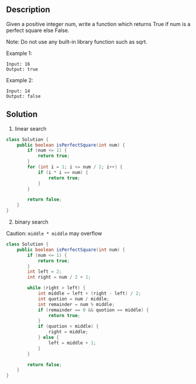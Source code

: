 ## Description

Given a positive integer num, write a function which returns True if num is a perfect square else False.

Note: Do not use any built-in library function such as sqrt.

Example 1:
```
Input: 16
Output: true
```
Example 2:
```
Input: 14
Output: false
```

## Solution

1. linear search

```java
class Solution {
    public boolean isPerfectSquare(int num) {
        if (num <= 1) {
            return true;
        }
        for (int i = 1; i <= num / 2; i++) {
            if (i * i == num) {
                return true;
            }
        }

        return false;
    }
}
```

2. binary search

Caution:
`middle * middle` may overflow

```java
class Solution {
    public boolean isPerfectSquare(int num) {
        if (num <= 1) {
            return true;
        }
        int left = 2;
        int right = num / 2 + 1;

        while (right > left) {
            int middle = left + (right - left) / 2;
            int quotion = num / middle;
            int remainder = num % middle;
            if (remainder == 0 && quotion == middle) {
                return true;
            }
            if (quotion < middle) {
                right = middle;
            } else {
                left = middle + 1;
            }
        }

        return false;
    }
}
```
